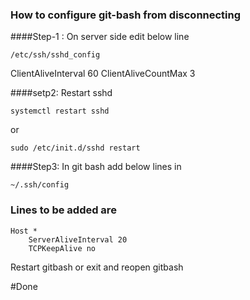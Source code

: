 ### How to configure git-bash from disconnecting 

####Step-1 : On server side edit below line 
```
/etc/ssh/sshd_config 
```
ClientAliveInterval 60
ClientAliveCountMax 3

####setp2: Restart sshd
```
systemctl restart sshd
```
or 
```
sudo /etc/init.d/sshd restart
```

####Step3: In git bash add below lines in 
``` 
~/.ssh/config
```
### Lines to be added are 
```
Host *
    ServerAliveInterval 20
    TCPKeepAlive no
```
Restart gitbash or exit and reopen gitbash 

#Done

